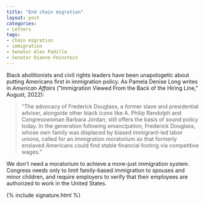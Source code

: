 ```yaml
---
title: "End chain migration"
layout: post
categories:
- Letters
tags:
- chain migration
- immigration
- Senator Alex Padilla
- Senator Dianne Feinstein
---
```


Black abolitionists and civil rights leaders have been unapologetic about putting Americans first in immigration policy. As Pamela Denise Long writes in *American Affairs* ("Immigration Viewed From the Back of the Hiring Line," August, 2022):

> "The advocacy of Frederick Douglass, a former slave and presidential adviser, alongside other black icons like A. Philip Randolph and Congresswoman Barbara Jordan, still offers the basis of sound policy today. In the generation following emancipation, Frederick Douglass, whose own family was displaced by biased immigrant-led labor unions, called for an immigration moratorium so that formerly enslaved Americans could find stable financial footing via competitive wages."

We don't need a moratorium to achieve a more-just immigration system. Congress needs only to limit family-based immigration to spouses and minor children, and require employers to verify that their employees are authorized to work in the United States.

{% include signature.html %}
